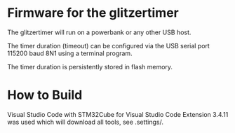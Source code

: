 # Firmware for the glitzertimer

The glitzertimer will run on a powerbank or any other USB host.

The timer duration (timeout) can be configured via the USB serial port 115200 baud 8N1 using a terminal program.

The timer duration is persistently stored in flash memory.

# How to Build

Visual Studio Code with STM32Cube for Visual Studio Code Extension 3.4.11 
was used which will download all tools, see .settings/.
